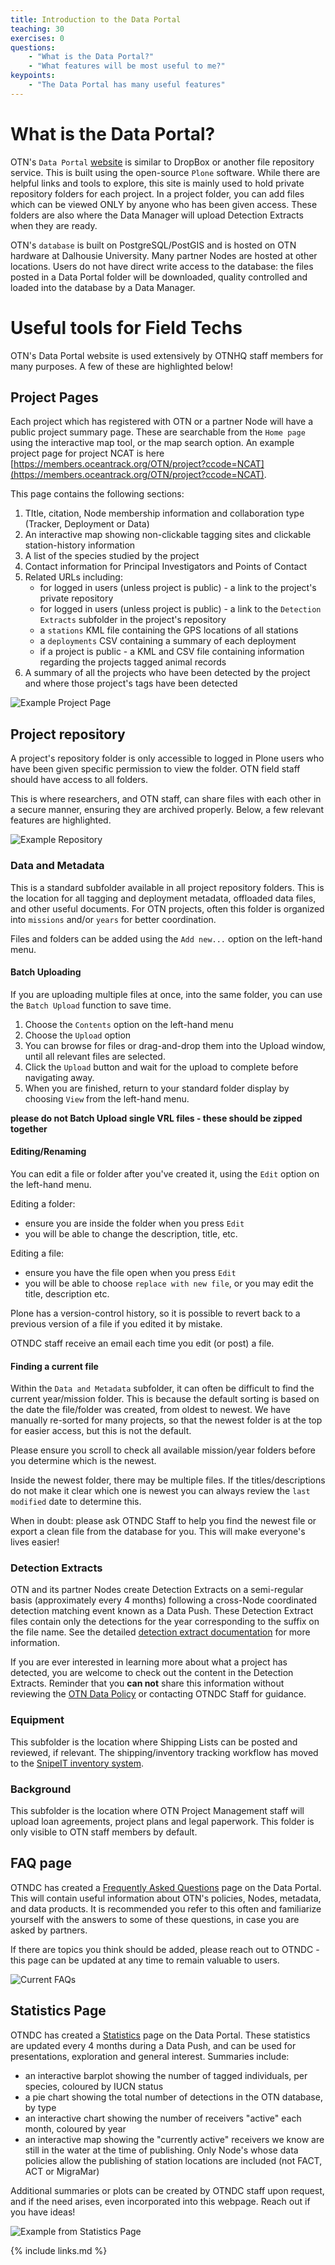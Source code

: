 ```yaml
---
title: Introduction to the Data Portal
teaching: 30
exercises: 0
questions:
    - "What is the Data Portal?"
    - "What features will be most useful to me?"
keypoints:
    - "The Data Portal has many useful features"
---
```


# What is the Data Portal?

OTN's `Data Portal` [website](https://members.oceantrack.org) is similar to DropBox or another file repository service. This is built using the open-source `Plone` software. While there are helpful links and tools to explore, this site is mainly used to hold private repository folders for each project. In a project folder, you can add files which can be viewed ONLY by anyone who has been given access. These folders are also where the Data Manager will upload Detection Extracts when they are ready.

OTN's `database` is built on PostgreSQL/PostGIS and is hosted on OTN hardware at Dalhousie University. Many partner Nodes are hosted at other locations. Users do not have direct write access to the database: the files posted in a Data Portal folder will be downloaded, quality controlled and loaded into the database by a Data Manager.

# Useful tools for Field Techs

OTN's Data Portal website is used extensively by OTNHQ staff members for many purposes. A few of these are highlighted below!

## Project Pages

Each project which has registered with OTN or a partner Node will have a public project summary page. These are searchable from the `Home page` using the interactive map tool, or the map search option. An example project page for project NCAT is here [https://members.oceantrack.org/OTN/project?ccode=NCAT](https://members.oceantrack.org/OTN/project?ccode=NCAT).

This page contains the following sections:

1. TItle, citation, Node membership information and collaboration type (Tracker, Deployment or Data)
2. An interactive map showing non-clickable tagging sites and clickable station-history information
3. A list of the species studied by the project
4. Contact information for Principal Investigators and Points of Contact
5. Related URLs including:
	* for logged in users (unless project is public) - a link to the project's private repository
	* for logged in users (unless project is public) - a link to the `Detection Extracts` subfolder in the project's repository
	* a `stations` KML file containing the GPS locations of all stations
	* a `deployments` CSV containing a summary of each deployment
	* if a project is public - a KML and CSV file containing information regarding the projects tagged animal records
6. A summary of all the projects who have been detected by the project and where those project's tags have been detected

![Example Project Page](../fig/project_page_tools.PNG)

## Project repository

A project's repository folder is only accessible to logged in Plone users who have been given specific permission to view the folder. OTN field staff should have access to all folders.

This is where researchers, and OTN staff, can share files with each other in a secure manner, ensuring they are archived properly. Below, a few relevant features are highlighted.

![Example Repository](../fig/repository_template.PNG)

### Data and Metadata

This is a standard subfolder available in all project repository folders. This is the location for all tagging and deployment metadata, offloaded data files, and other useful documents. For OTN projects, often this folder is organized into `missions` and/or `years` for better coordination.

Files and folders can be added using the `Add new...` option on the left-hand menu.

#### Batch Uploading

If you are uploading multiple files at once, into the same folder, you can use the `Batch Upload` function to save time.

1. Choose the `Contents` option on the left-hand menu
2. Choose the `Upload` option
3. You can browse for files or drag-and-drop them into the Upload window, until all relevant files are selected.
4. Click the `Upload` button and wait for the upload to complete before navigating away.
5. When you are finished, return to your standard folder display by choosing `View` from the left-hand menu.

**please do not Batch Upload single VRL files - these should be zipped together**

#### Editing/Renaming

You can edit a file or folder after you've created it, using the `Edit` option on the left-hand menu.

Editing a folder:
- ensure you are inside the folder when you press `Edit`
- you will be able to change the description, title, etc.

Editing a file:
- ensure you have the file open when you press `Edit`
- you will be able to choose `replace with new file`, or you may edit the title, description etc.

Plone has a version-control history, so it is possible to revert back to a previous version of a file if you edited it by mistake.

OTNDC staff receive an email each time you edit (or post) a file.

#### Finding a current file

Within the `Data and Metadata` subfolder, it can often be difficult to find the current year/mission folder. This is because the default sorting is based on the date the file/folder was created, from oldest to newest. We have manually re-sorted for many projects, so that the newest folder is at the top for easier access, but this is not the default.

Please ensure you scroll to check all available mission/year folders before you determine which is the newest.

Inside the newest folder, there may be multiple files. If the titles/descriptions do not make it clear which one is newest you can always review the `last modified` date to determine this.

When in doubt: please ask OTNDC Staff to help you find the newest file or export a clean file from the database for you. This will make everyone's lives easier!

### Detection Extracts

OTN and its partner Nodes create Detection Extracts on a semi-regular basis (approximately every 4 months) following a cross-Node coordinated detection matching event known as a Data Push. These Detection Extract files contain only the detections for the year corresponding to the suffix on the file name. See the detailed [detection extract documentation](https://members.oceantrack.org/data/otn-detection-extract-documentation-matched-to-animals) for more information.

If you are ever interested in learning more about what a project has detected, you are welcome to check out the content in the Detection Extracts. Reminder that you **can not** share this information without reviewing the [OTN Data Policy](https://members.oceantrack.org/data/policies) or contacting OTNDC Staff for guidance.

### Equipment

This subfolder is the location where Shipping Lists can be posted and reviewed, if relevant. The shipping/inventory tracking workflow has moved to the [SnipeIT inventory system](https://ops.oceantrack.org/snipeit/).

### Background

This subfolder is the location where OTN Project Management staff will upload loan agreements, project plans and legal paperwork. This folder is only visible to OTN staff members by default.

## FAQ page

OTNDC has created a [Frequently Asked Questions](https://members.oceantrack.org/faq) page on the Data Portal. This will contain useful information about OTN's policies, Nodes, metadata, and data products. It is recommended you refer to this often and familiarize yourself with the answers to some of these questions, in case you are asked by partners.

If there are topics you think should be added, please reach out to OTNDC - this page can be updated at any time to remain valuable to users.

![Current FAQs](../fig/FAQ_page.PNG)

## Statistics Page

OTNDC has created a [Statistics](https://members.oceantrack.org/statistics) page on the Data Portal. These statistics are updated every 4 months during a Data Push, and can be used for presentations, exploration and general interest. Summaries include:

- an interactive barplot showing the number of tagged individuals, per species, coloured by IUCN status
- a pie chart showing the total number of detections in the OTN database, by type
- an interactive chart showing the number of receivers "active" each month, coloured by year
- an interactive map showing the "currently active" receivers we know are still in the water at the time of publishing. Only Node's whose data policies allow the publishing of station locations are included (not FACT, ACT or MigraMar)

Additional summaries or plots can be created by OTNDC staff upon request, and if the need arises, even incorporated into this webpage. Reach out if you have ideas!

![Example from Statistics Page](../fig/stats_page.PNG)

{% include links.md %}
